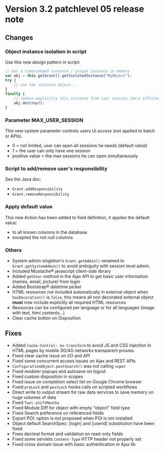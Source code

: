 Version 3.2 patchlevel 05 release note
======================================

Changes
-------

### Object instance isolation in script

Use this new design pattern in script:

```javascript
// Get a timestamped instance / unique instance in memory
var obj = this.getGrant().getIsolatedInstance("MyObject");
try {
	// use the isolated object...
}
finally {
	// remove explicitly this instance from user session (more efficient than waiting for the internal Object GC)
	obj.destroy();
}
```

### Parameter MAX_USER_SESSION

This new system parameter controls users UI access (not applied to batch or APIs).
- 0 = not limited, user can open all sessions he needs (default value)
- 1 = the user can only have one session
- positive value = the max sessions he can open simultaneously

### Script to add/remove user's responsibility

See the Java doc:

- `Grant.addResponsibility`
- `Grant.removeResponsibility`

### Apply default value

This new Action has been added to field definition, it applies the default value:
- to all known columns in the database
- excepted the not null columns

### Others

- System admin singleton's `Grant.getAdmin()` renamed to `Grant.getSystemAdmin()` to avoid ambiguity with session level admin.
- Included Mustache&reg; javascript client-side library
- Added `getUser` method in the Ajax API to get basic user information (names, email, picture) from login
- Added Bootstrap&reg; datetime picker
- HTML resources not included automatically in external object when `hasDecoration()` is `false`, this means all non decorated external object **must** now include explicitly all required HTML resources 
- Resources can be configured per language or for all languages (image with text, html contents...)
- Clear cache button on Disposition

Fixes
-----

- Added `Cache-Control: no-transform` to avoid JS and CSS injection in HTML pages by mobile 3G/4G networks transparent proxies.
- Fixed clear cache issue on I/O and API
- Fixed some concurrent access issues on Ajax and REST APIs
- `ConfigurationObject.postSearch()` was not calling `super`
- Fixed modeler popups and autosave on logout
- Fixed custom disposition in scopes
- Fixed issue on completion select list on Google Chrome browser
- Fixed `preLock` and `postLock` hooks calls on scripted workflows
- Direct write to output stream for raw data services to save memory on huge volumes of data
- Fixed `Tool.shiftMonths`
- Fixed Module Diff for object with empty "object" field type
- Fixed Search preference on referenced fields
- Export POI: option is not proposed when POI is not installed
- Object default SearchSpec: [login] and [userid] substitution have been fixed
- Fixes decimal format and validation on read-only fields
- Fixed some servlets `Content-Type` HTTP header not properly set
- Fixed cross domain issue with basic authentication in Ajax lib

